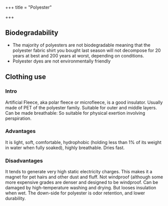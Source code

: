 +++
title = "Polyester"

+++

## Biodegradability
- The majority of polyesters are not biodegradable meaning that the polyester fabric shirt you bought last season will not decompose for 20 years at best and 200 years at worst, depending on conditions.
- Polyester dyes are not environmentally friendly

## Clothing use
### Intro

Artificial Fleece, aka polar fleece or microfleece, is a good insulator.
Usually made of PET of the polyester family. Suitable for outer and
middle layers. Can be made breathable: So suitable for physical exertion
involving perspiration.

### Advantages

It is light, soft, comfortable, hydrophobic (holding less than 1% of its
weight in water when fully soaked), highly breathable. Dries fast.

### Disadvantages

It tends to generate very high static electricity charges. This makes it
a magnet for pet hairs and other dust and fluff. Not windproof (although
some more expensive grades are denser and designed to be windproof. Can
be damaged by high-temperature washing and drying. But looses insulation
when wet. The down-side for polyester is odor retention, and lower
durability.

